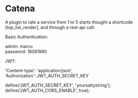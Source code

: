 # Catena
A plugin to rate a service from 1 to 5 starts thought a shortcode [top_list_render], and through a rest-api call:

Basic Authentication:

admin: marco  
password: 18081980  

JWT:

'Content-type': 'application/json',  
'Authorization': JWT_AUTH_SECRET_KEY  

define('JWT_AUTH_SECRET_KEY', 'yoursaltystring');  
define('JWT_AUTH_CORS_ENABLE', true);  
